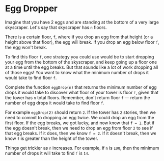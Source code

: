 # Egg Dropper

Imagine that you have 2 eggs and are standing at the bottom of a very large skyscraper. Let's say that skyscraper has `n` floors.

There is a certain floor, `f`, where if you drop an egg from that height (or a height above that floor), the egg will break. If you drop an egg below floor `f`, the egg won't break.

To find this floor `f`, one strategy you could use would be to start dropping your egg from the bottom of the skyscraper, and keep going up a floor one at a time until the egg breaks. But that sounds like a lot of work dropping all of those eggs! You want to know what the minimum number of drops it would take to find floor `f`.

Complete the function `eggDrop(n)` that returns the minimum number of egg drops it would take to discover what floor of your tower is floor `f`, given that the tower has `n` total floors. Remember, don't return floor `f` — return the number of egg drops it would take to find floor `f`.

For example `eggDrop(2)` should return `2`. If the tower has `2` stories, then we need to commit to dropping an egg twice. We could drop an egg from the first floor. If the egg breaks, we got lucky, and now know that `f = 1`. But if the egg doesn't break, then we need to drop an egg from floor `2` to see if that egg breaks. If it does, then we know `f = 2`. If it doesn't break, then we know `f` is greater than the height of the tower.

Things get trickier as `n` increases. For example, if `n` is `100`, then the minimum number of drops it will take to find `f` is `14`.
